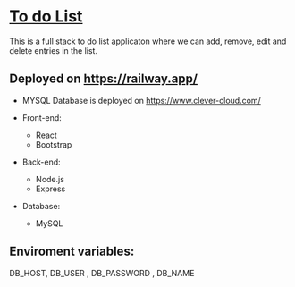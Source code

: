 # [To do List](https://fullstacktodo-production-5cb0.up.railway.app/)

This is a full stack to do list applicaton where we can add, remove, edit and delete entries in the list.

## Deployed on https://railway.app/

- MYSQL Database is deployed on https://www.clever-cloud.com/

- Front-end:
  - React
  - Bootstrap

- Back-end:
  - Node.js
  - Express
 
- Database:
  - MySQL
  
 
## Enviroment variables:
DB_HOST,
DB_USER ,
DB_PASSWORD ,
DB_NAME
